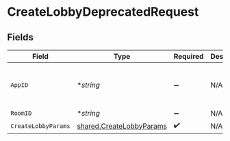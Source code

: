 # CreateLobbyDeprecatedRequest


## Fields

| Field                                                                | Type                                                                 | Required                                                             | Description                                                          | Example                                                              |
| -------------------------------------------------------------------- | -------------------------------------------------------------------- | -------------------------------------------------------------------- | -------------------------------------------------------------------- | -------------------------------------------------------------------- |
| `AppID`                                                              | **string*                                                            | :heavy_minus_sign:                                                   | N/A                                                                  | app-af469a92-5b45-4565-b3c4-b79878de67d2                             |
| `RoomID`                                                             | **string*                                                            | :heavy_minus_sign:                                                   | N/A                                                                  | 2swovpy1fnunu                                                        |
| `CreateLobbyParams`                                                  | [shared.CreateLobbyParams](../../models/shared/createlobbyparams.md) | :heavy_check_mark:                                                   | N/A                                                                  |                                                                      |